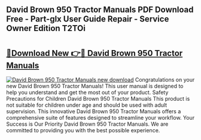 ## David Brown 950 Tractor Manuals PDF Download Free - Part-glx User Guide Repair - Service Owner Edition T2TOi

# <h2><a href="http://bc67531.oget.top/?id=David+Brown+950+Tractor+Manuals">🔗Download New 👉🔴 David Brown 950 Tractor Manuals</a></h2>

[![David Brown 950 Tractor Manuals new download](https://i.imgur.com/5g1atiW.png)](http://bc67531.oget.top/?id=David+Brown+950+Tractor+Manuals)
Congratulations on your new David Brown 950 Tractor Manuals! This user manual is designed to help you understand and get the most out of your product. Safety Precautions for Children David Brown 950 Tractor Manuals This product is not suitable for children under age and should be used with adult supervision. This innovative David Brown 950 Tractor Manuals offers a comprehensive suite of features designed to streamline your workflow. Your Success is Our Priority David Brown 950 Tractor Manuals. We are committed to providing you with the best possible experience.
